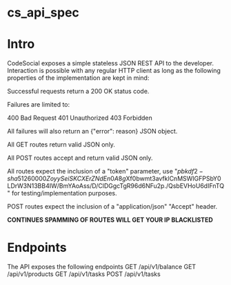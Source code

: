 # cs_api_spec
# Intro
CodeSocial exposes a simple stateless JSON REST API to the developer.
Interaction is possible with any regular HTTP client as long as the following
properties of the implementation are kept in mind:

Successful requests return a 200 OK status code.

Failures are limited to:
  
400 Bad Request 
401 Unauthorized
403 Forbidden

All failures will also return an {"error": reason} JSON object.  

All GET routes return valid JSON only.

All POST routes accept and return valid JSON only.

All routes expect the inclusion of a "token" parameter,
use "$pbkdf2-sha512$60000$ZoyySeiSKCXErZNdEn0A8g$Xf0bwmt3avfklCnMSWIGFPSbY0LDrW3N13BB4IW/BmYAoAss/D/ClDGgcTgR96d6NFu2p./QsbEVHoU6dIFnTQ"
for testing/implementation purposes.

POST routes expect the inclusion of a "application/json" "Accept" header.

**CONTINUES SPAMMING OF ROUTES WILL GET YOUR IP BLACKLISTED**

# Endpoints
The API exposes the following endpoints
GET  /api/v1/balance
GET  /api/v1/products
GET  /api/v1/tasks
POST /api/v1/tasks
